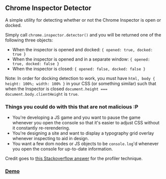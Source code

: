 ## Chrome Inspector Detector

A simple utility for detecting whether or not the Chrome Inspector is open or docked.

Simply call `chrome.inspector.detector()` and you will be returned one of the following three objects:

- When the inspector is opened and docked: `{ opened: true, docked: true }`
- When the inspector is opened and in a separate window: `{ opened: true, docked: false }`
- When the inspector is closed: `{ opened: false, docked: false }`

Note: In order for docking detection to work, you must have `html, body { height: 100%; width: 100% }` in your CSS (or something similar) such that when the Inspector is closed `document.height === document.body.clientHeight` is `true`.

### Things you could do with this that are not malicious :P

- You're developing a JS game and you want to pause the game whenever you open the console so that it's easier to adjust CSS without it constantly re-rerendering.
- You're designing a site and want to display a typography grid overlay whenever inspecting to aid in design.
- You want a few dom nodes or JS objects to be `console.log`'d whenever you open the console for up-to-date information.

Credit goes to [this Stackoverflow answer](http://stackoverflow.com/a/15567735/131898) for the profiler technique.

### [Demo](http://adamschwartz.co/chrome-inspector-detector)
